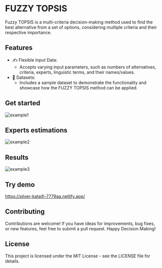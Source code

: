 # FUZZY TOPSIS

Fuzzy TOPSIS is a multi-criteria decision-making method used to find the best alternative from a set of options, considering multiple criteria and their respective importance.

## Features

- ✍️ Flexible Input Data:
  - Accepts varying input parameters, such as numbers of alternatives, criteria, experts, linguistic terms, and their names/values.
- 💾 Datasets:
  - Includes a sample dataset to demonstrate the functionality and showcase how the FUZZY TOPSIS method can be applied.

 ## Get started
![example1](https://github.com/serhiidankovych/fuzzy-topsis/assets/90717067/e3c9001f-4eb5-427f-b21d-734c9f22af5b)
## Experts estimations
![example2](https://github.com/serhiidankovych/fuzzy-topsis/assets/90717067/e4d6b7b3-0422-440b-99fe-cabfe471d48c)
## Results
![example3](https://github.com/serhiidankovych/fuzzy-topsis/assets/90717067/2ee9b858-ae7c-4f81-a050-0539d3f51754)

## Try demo

https://silver-kataifi-7779aa.netlify.app/

## Contributing

Contributions are welcome! If you have ideas for improvements, bug fixes, or new features, feel free to submit a pull request.
Happy Decision Making!

## License

This project is licensed under the MIT License - see the LICENSE file for details.
